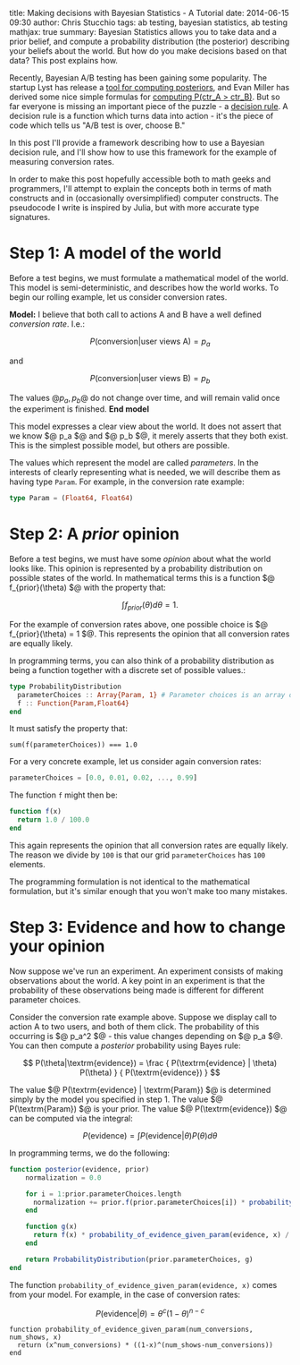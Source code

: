 title: Making decisions with Bayesian Statistics - A Tutorial
date: 2014-06-15 09:30
author: Chris Stucchio
tags: ab testing, bayesian statistics, ab testing
mathjax: true
summary: Bayesian Statistics allows you to take data and a prior belief, and compute a probability distribution (the posterior) describing your beliefs about the world. But how do you make decisions based on that data? This post explains how.


Recently, Bayesian A/B testing has been gaining some popularity. The startup Lyst has release a [tool for computing posteriors](http://developers.lyst.com/bayesian-calculator/), and Evan Miller has derived some nice simple formulas for [computing P(ctr_A > ctr_B)](http://www.evanmiller.org/bayesian-ab-testing.html). But so far everyone is missing an important piece of the puzzle - a [decision rule](http://en.wikipedia.org/wiki/Decision_rule). A decision rule is a function which turns data into action - it's the piece of code which tells us "A/B test is over, choose B."

In this post I'll provide a framework describing how to use a Bayesian decision rule, and I'll show how to use this framework for the example of measuring conversion rates.

In order to make this post hopefully accessible both to math geeks and programmers, I'll attempt to explain the concepts both in terms of math constructs and in (occasionally oversimplified) computer constructs. The pseudocode I write is inspired by Julia, but with more accurate type signatures.

# Step 1: A model of the world

Before a test begins, we must formulate a mathematical model of the world. This model is semi-deterministic, and describes how the world works. To begin our rolling example, let us consider conversion rates.

**Model:** I believe that both call to actions A and B have a well defined *conversion rate*. I.e.:

$$ P(\textrm{conversion} | \textrm{user views A}) = p_a $$

and

$$ P(\textrm{conversion} | \textrm{user views B}) = p_b $$

The values $@ p_a, p_b$@ do not change over time, and will remain valid once the experiment is finished.
**End model**

This model expresses a clear view about the world. It does not assert that we know $@ p_a $@ and $@ p_b $@, it merely asserts that they both exist. This is the simplest possible model, but others are possible.

The values which represent the model are called *parameters*. In the interests of clearly representing what is needed, we will describe them as having type `Param`. For example, in the conversion rate example:

```julia
type Param = (Float64, Float64)
```

# Step 2: A *prior* opinion

Before a test begins, we must have some *opinion* about what the world looks like. This opinion is represented by a probability distribution on possible states of the world. In mathematical terms this is a function $@ f_{prior}(\theta) $@ with the property that:

$$ \int f_{prior}(\theta) d\theta = 1. $$

For the example of conversion rates above, one possible choice is $@ f_{prior}(\theta) = 1 $@. This represents the opinion that all conversion rates are equally likely.

In programming terms, you can also think of a probability distribution as being a function together with a discrete set of possible values.:

```julia
type ProbabilityDistribution
  parameterChoices :: Array{Param, 1} # Parameter choices is an array of legitimate Param values
  f :: Function{Param,Float64}
end
```

It must satisfy the property that:

```
sum(f(parameterChoices)) === 1.0
```

For a very concrete example, let us consider again conversion rates:

```julia
parameterChoices = [0.0, 0.01, 0.02, ..., 0.99]
```

The function `f` might then be:

```julia
function f(x)
  return 1.0 / 100.0
end
```

This again represents the opinion that all conversion rates are equally likely. The reason we divide by `100` is that our grid `parameterChoices` has `100` elements.

The programming formulation is not identical to the mathematical formulation, but it's similar enough that you won't make too many mistakes.

# Step 3: Evidence and how to change your opinion

Now suppose we've run an experiment. An experiment consists of making observations about the world. A key point in an experiment is that the probability of these observations being made is different for different parameter choices.

Consider the conversion rate example above. Suppose we display call to action A to two users, and both of them click. The probability of this occurring is $@ p_a^2 $@ - this value changes depending on $@ p_a $@. You can then compute a *posterior* probability using Bayes rule:

$$ P(\theta|\textrm{evidence}) = \frac { P(\textrm{evidence} | \theta) P(\theta) } { P(\textrm{evidence}) } $$

The value $@ P(\textrm{evidence} | \textrm{Param}) $@ is determined simply by the model you specified in step 1. The value $@ P(\textrm{Param}) $@ is your prior. The value $@ P(\textrm{evidence}) $@ can be computed via the integral:

$$ P(\textrm{evidence}) = \int P(\textrm{evidence} | \theta) P(\theta) d \theta $$

In programming terms, we do the following:

```julia
function posterior(evidence, prior)
    normalization = 0.0

    for i = 1:prior.parameterChoices.length
      normalization += prior.f(prior.parameterChoices[i]) * probability_of_evidence_given_param(evidence, prior.parameterChoices[i])
    end

    function g(x)
      return f(x) * probability_of_evidence_given_param(evidence, x) / normalization
    end

    return ProbabilityDistribution(prior.parameterChoices, g)
end
```

The function `probability_of_evidence_given_param(evidence, x)` comes from your model. For example, in the case of conversion rates:

$$ P(\textrm{evidence} | \theta) = \theta^{c}(1-\theta)^{n-c} $$

    function probability_of_evidence_given_param(num_conversions, num_shows, x)
      return (x^num_conversions) * ((1-x)^(num_shows-num_conversions))
    end
